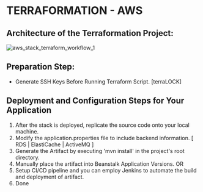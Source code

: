 # TERRAFORMATION - AWS

## Architecture of the Terraformation Project:
![aws_stack_terraform_workflow_1](https://github.com/abhishekm89/terraform/assets/65073773/ab59999a-5b66-411e-be8f-1828b7c7a916)

## Preparation Step:
  - Generate SSH Keys Before Running Terraform Script. [terraLOCK]

## Deployment and Configuration Steps for Your Application
  1. After the stack is deployed, replicate the source code onto your local machine.
  2. Modify the application.properties file to include backend information. [ RDS | ElastiCache | ActiveMQ ]
  3. Generate the Artifact by executing 'mvn install' in the project's root directory.
  4. Manually place the artifact into Beanstalk Application Versions. OR
  5. Setup CI/CD pipeline and you can employ Jenkins to automate the build and deployment of artifact.
  6. Done
